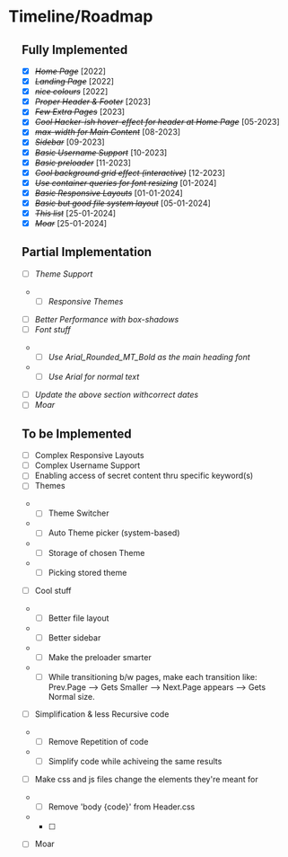 # **Timeline/Roadmap**
<ul type="none">

<h2>Fully Implemented</h2>

* [X] ~~*Home Page*~~ [2022]
* [X] ~~*Landing Page*~~ [2022]
* [X] ~~*nice colours*~~ [2022]
* [X] ~~*Proper Header & Footer*~~ [2023]
* [X] ~~*Few Extra Pages*~~ [2023]
* [X] ~~*Cool Hacker-ish hover-effect for header at Home Page*~~ [05-2023]
* [X] ~~*max-width for Main Content*~~ [08-2023]
* [X] ~~*Sidebar*~~ [09-2023]
* [X] ~~*Basic Username Support*~~ [10-2023]
* [X] ~~*Basic preloader*~~ [11-2023]
* [X] ~~*Cool background grid effect (interactive)*~~ [12-2023]
* [X] ~~*Use container queries for font resizing*~~ [01-2024]
* [X] ~~*Basic Responsive Layouts*~~ [01-01-2024]
* [X] ~~*Basic but good file system layout*~~ [05-01-2024]
* [X] ~~*This list*~~ [25-01-2024]
* [X] ~~*Moar*~~ [25-01-2024]

<h2>Partial Implementation</h2>

* [ ] *Theme Support*
+ * [ ] *Responsive Themes*
* [ ] *Better Performance with box-shadows*
* [ ] *Font stuff*
+ * [ ] *Use Arial_Rounded_MT_Bold as the main heading font*
+ * [ ] *Use Arial for normal text*
* [ ] *Update the above section withcorrect dates*
* [ ] *Moar*

<h2>To be Implemented</h2>

* [ ] Complex Responsive Layouts
* [ ] Complex Username Support
* [ ] Enabling access of secret content thru specific keyword(s)
* [ ] Themes
+ * [ ] Theme Switcher
+ * [ ] Auto Theme picker (system-based)
+ * [ ] Storage of chosen Theme
+ * [ ] Picking stored theme
* [ ] Cool stuff
+ * [ ] Better file layout
+ * [ ] Better sidebar
+ * [ ] Make the preloader smarter
+ * [ ] While transitioning b/w pages, make each transition like: <br>
		Prev.Page --> Gets Smaller --> Next.Page appears --> Gets Normal size.  
* [ ] Simplification & less Recursive code
+ * [ ] Remove Repetition of code
+ * [ ] Simplify code while achiveing the same results
* [ ] Make css and js files change the elements they're meant for
+ * [ ] Remove 'body {code}' from Header.css
+ * [ ] 
* [ ] Moar

</ul>